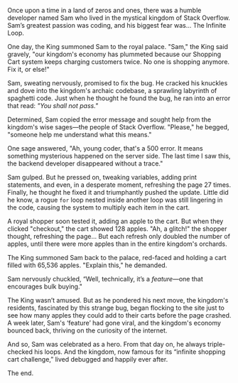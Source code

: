Once upon a time in a land of zeros and ones, there was a humble developer named Sam who lived in the mystical kingdom of Stack Overflow. Sam’s greatest passion was coding, and his biggest fear was... The Infinite Loop. 

One day, the King summoned Sam to the royal palace. "Sam," the King said gravely, "our kingdom's economy has plummeted because our Shopping Cart system keeps charging customers twice. No one is shopping anymore. Fix it, or else!"

Sam, sweating nervously, promised to fix the bug. He cracked his knuckles and dove into the kingdom's archaic codebase, a sprawling labyrinth of spaghetti code. Just when he thought he found the bug, he ran into an error that read: *"You shall not pass."*

Determined, Sam copied the error message and sought help from the kingdom's wise sages—the people of Stack Overflow. "Please," he begged, "someone help me understand what this means."

One sage answered, "Ah, young coder, that's a 500 error. It means something mysterious happened on the server side. The last time I saw this, the backend developer disappeared without a trace."

Sam gulped. But he pressed on, tweaking variables, adding print statements, and even, in a desperate moment, refreshing the page 27 times. Finally, he thought he fixed it and triumphantly pushed the update. Little did he know, a rogue `for` loop nested inside another loop was still lingering in the code, causing the system to multiply each item in the cart.

A royal shopper soon tested it, adding an apple to the cart. But when they clicked "checkout," the cart showed 128 apples. "Ah, a glitch!" the shopper thought, refreshing the page... But each refresh only doubled the number of apples, until there were more apples than in the entire kingdom's orchards.

The King summoned Sam back to the palace, red-faced and holding a cart filled with 65,536 apples. "Explain this," he demanded.

Sam nervously chuckled, “Well, technically, it’s a *feature*—one that encourages bulk buying."

The King wasn’t amused. But as he pondered his next move, the kingdom's residents, fascinated by this strange bug, began flocking to the site just to see how many apples they could add to their carts before the page crashed. A week later, Sam's ‘feature’ had gone viral, and the kingdom's economy bounced back, thriving on the curiosity of the internet.

And so, Sam was celebrated as a hero. From that day on, he always triple-checked his loops. And the kingdom, now famous for its “infinite shopping cart challenge,” lived debugged and happily ever after.

The end.
